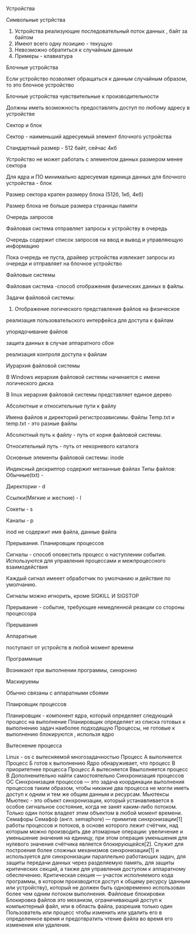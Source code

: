 Устройства

Символьные устрйства
1. Устройства реализующие последовательный поток данных , байт за байтом
2. Имеют всего одну позицию - текущую
3. Невозможно обратиться к случайным данным
4. Примеры - клавиатура

Блочные устройства

Если устройство позволяет обращаться к данным случайным образом, то это блочное устройство

Блочные устройства чувствительные к производительности 

Должны иметь возможность предоставлять доступ по любому адресу в устройстве

Сектор и блок

Сектор - наименьший адресуемый элемент блочного устройства

Стандартный размер - 512 байт, сейчас 4кб

Устройство не может работать с элементом данных размером менее сектора 

Для ядра и ПО минимально адресуемая единица данных для блочного устройства - блок 

Размер сектора кратен размеру блока (512б, 1кб, 4кб)

Размер блока  не больше размера страницы памяти


Очередь запросов

Файловая система отправляет запросы к устройству в очередь 

Очередь содержит список запросов на ввод и вывод и управляющую информацию

Пока очередь не пуста, драйвер устройства извлекает запросы из очереди и отправляет на блочное устройство

Файловые системы

Файловая система -способ отображения физических данных в файлы.

Задачи файловой системы:

1. Отображение логического представления файлов на физическое 

реализация пользовательского интерфейса для доступа к файлам

упорядочивание файлов

защита данных в случае аппаратного сбоя

реализация контроля доступа к файлам

Иурархия файловой системы

В Windows иерархия файловой системы начинается с имени логического диска 

В linux иерархия файловой системы представляет единое дерево 



Абсолютные и относительные пути к файлу 

Имена файлов и директорий регистрозависимы. Файлы Temp.txt и temp.txt - это разные файлы

Абсолютный путь  к файлу - путь от корня файловой системы.

Относительный путь - путь от некорневого каталога 

Основные элементы файловой системы: inode

Индексный дескриптор содержит метаанные файлах
Типы файлов:
Обычные(txt) - 

Директории - d

Ссылки(Мягкие и жесткие) - l

Сокеты - s

Каналы - p

inod не содержит имя файла, данные файла

Прерывания. Планировщик процессов

Сигналы - способ оповестить процесс о наступлении события. Используются для управления процессами и межпроцессного взаимодействия 

Каждый сигнал имееет обработчик по умолчанию и действие по умолчанию.

Сигналы можно игнорить, кроме SIGKILL И SIGSTOP

Прерывание - событие, требующие немедленной реакции со стороны процессора

Прерывания

Аппаратные

поступают от устройств в любой момент времени

Программные 

Возникают при выполнении программы, синхронно

Маскируемы

Обычно связаны с аппаратными сбоями

Плаировщик процессов 

Планировщик - компонент ядра, который определяет следующий процесс на выполнение 
Планировщик определяет из списка готовых к выполнению задач наиболее подходящую 
Процессы, не готовые к выполнению блокируются ,  использя ядро 

Вытеснение процесса 

Linux - os с вытесняемой многозадачностью
Процесс А выполняется
Процесс Б готов к выполнению
Ядро обнаруживает, что процесс В приоритетнее процесса
Процесс А вытесняется
Ввыполняется процесс В
Дополненительно найти самостоятельно
Синхронизация процессов ОС
Синхронизация процессов — это задача координации выполнения процессов таким образом, чтобы никакие два процесса не могли иметь доступ к одним и тем же общим данным и ресурсам.
Мьютексы
Мьютекс - это объект синхронизации, который устанавливается в особое сигнальное состояние, когда не занят каким-либо потоком. Только один поток владеет этим объектом в любой момент времени.
Семафоры
Семафо́р (англ. semaphore) — примитив синхронизации[1] работы процессов и потоков, в основе которого лежит счётчик, над которым можно производить две атомарные операции: увеличение и уменьшение значения на единицу, при этом операция уменьшения для нулевого значения счётчика является блокирующейся[2]. Служит для построения более сложных механизмов синхронизации[1] и используется для синхронизации параллельно работающих задач, для защиты передачи данных через разделяемую память, для защиты критических секций, а также для управления доступом к аппаратному обеспечению.
Критическая секция — участок исполняемого кода программы, в котором производится доступ к общему ресурсу (данным или устройству), который не должен быть одновременно использован более чем одним потоком выполнения. 
Файловые блокировки
Блокировка файлов это механизм, ограничивающий доступ к компьютерный файл, или в область файла, разрешив только один Пользователь или процесс чтобы изменить или удалить его в определенное время и предотвратить чтение файла во время его изменения или удаления.




